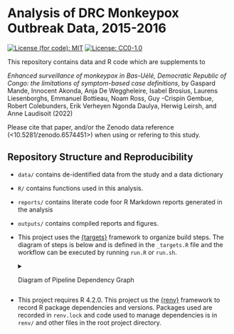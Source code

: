 
<!-- README.md is generated from README.Rmd. Please edit that file -->

# Analysis of DRC Monkeypox Outbreak Data, 2015-2016

[![License (for code):
MIT](https://img.shields.io/badge/License%20(for%20code)-MIT-blue.svg)](https://opensource.org/licenses/MIT)
[![License:
CC0-1.0](https://img.shields.io/badge/License%20(for%20data)-CC0_1.0-lightgrey.svg)](http://creativecommons.org/publicdomain/zero/1.0/)

This repository contains data and R code which are supplements to

*Enhanced surveillance of monkeypox in Bas-Uélé, Democratic Republic of
Congo: the limitations of symptom-based case definitions*, by Gaspard
Mande, Innocent Akonda, Anja De Weggheleire, Isabel Brosius, Laurens
Liesenborghs, Emmanuel Bottieau, Noam Ross, Guy -Crispin Gembue, Robert
Colebunders, Erik Verheyen Ngonda Daulya, Herwig Leirsh, and Anne
Laudisoit (2022)

Please cite that paper, and/or the Zenodo data reference
(\<10.5281/zenodo.6574451\>) when using or refering to this study.

## Repository Structure and Reproducibility

-   `data/` contains de-identified data from the study and a data
    dictionary

-   `R/` contains functions used in this analysis.

-   `reports/` contains literate code foor R Markdown reports generated
    in the analysis

-   `outputs/` contains compiled reports and figures.

-   This project uses the
    [{targets}](https://wlandau.github.io/targets-manual/) framework to
    organize build steps. The diagram of steps is below and is defined
    in the `_targets.R` file and the workflow can be executed by running
    `run.R` or `run.sh`.

    <details>
    <summary>

    Diagram of Pipeline Dependency Graph

    </summary>

    The code below generates a figure using `mermaid.js` and is rendered
    when viewing on GitHub No .env file

    ``` mermaid
    graph LR
      subgraph Legend
        x0a52b03877696646([""Outdated""]):::outdated --- x7420bd9270f8d27d([""Up to date""]):::uptodate
        x7420bd9270f8d27d([""Up to date""]):::uptodate --- x5b3426b4c7fa7dbc([""Started""]):::started
        x5b3426b4c7fa7dbc([""Started""]):::started --- xbf4603d6c2c2ad6b([""Stem""]):::none
      end
      subgraph Graph
        x608f26fc87c17c04(["bas_corrplot"]):::outdated --> xea144c390a1e3213(["corrplot_file"]):::outdated
        xe22e80ea1c77ed8b(["bas_train_prepped"]):::outdated --> x12e75493b9005333(["bas_validate_prepped"]):::outdated
        xc9200d108e1b2a66(["bas_validate"]):::outdated --> x12e75493b9005333(["bas_validate_prepped"]):::outdated
        x2a8bb2bae1240fcd(["bas_excel"]):::uptodate --> x4b217d550d08ada0(["bas_data"]):::outdated
        x3e4c5a69e5aaafdc(["bas_split"]):::outdated --> xc9200d108e1b2a66(["bas_validate"]):::outdated
        x4b217d550d08ada0(["bas_data"]):::outdated --> x1bf6c3824c366cb1(["bas_cleaned"]):::outdated
        xdb35712610fbc604(["bas_linear_model"]):::outdated --> x79fe21176be90f97(["bas_lm_coefplot"]):::outdated
        xb8aa5e15e9f1f7b2(["bas_train"]):::outdated --> xe22e80ea1c77ed8b(["bas_train_prepped"]):::outdated
        x1bf6c3824c366cb1(["bas_cleaned"]):::outdated --> x3e4c5a69e5aaafdc(["bas_split"]):::outdated
        x3e4c5a69e5aaafdc(["bas_split"]):::outdated --> xb8aa5e15e9f1f7b2(["bas_train"]):::outdated
        xdb35712610fbc604(["bas_linear_model"]):::outdated --> x1e7dc8900c0252af(["model_diagnostics"]):::outdated
        xb8aa5e15e9f1f7b2(["bas_train"]):::outdated --> x1e7dc8900c0252af(["model_diagnostics"]):::outdated
        xe22e80ea1c77ed8b(["bas_train_prepped"]):::outdated --> x1e7dc8900c0252af(["model_diagnostics"]):::outdated
        xc9200d108e1b2a66(["bas_validate"]):::outdated --> x1e7dc8900c0252af(["model_diagnostics"]):::outdated
        x12e75493b9005333(["bas_validate_prepped"]):::outdated --> x1e7dc8900c0252af(["model_diagnostics"]):::outdated
        x79fe21176be90f97(["bas_lm_coefplot"]):::outdated --> xf8bd9369e68bca9a(["lm_coefplot_file"]):::outdated
        x1bf6c3824c366cb1(["bas_cleaned"]):::outdated --> x608f26fc87c17c04(["bas_corrplot"]):::outdated
        xe22e80ea1c77ed8b(["bas_train_prepped"]):::outdated --> xdb35712610fbc604(["bas_linear_model"]):::outdated
        x6e52cb0f1668cc22(["readme"]):::started --> x6e52cb0f1668cc22(["readme"]):::started
      end
      classDef outdated stroke:#000000,color:#000000,fill:#78B7C5;
      classDef uptodate stroke:#000000,color:#ffffff,fill:#354823;
      classDef started stroke:#000000,color:#000000,fill:#DC863B;
      classDef none stroke:#000000,color:#000000,fill:#94a4ac;
      linkStyle 0 stroke-width:0px;
      linkStyle 1 stroke-width:0px;
      linkStyle 2 stroke-width:0px;
      linkStyle 21 stroke-width:0px;
    ```

    </details>

-   This project requires R 4.2.0. This project us the
    [{renv}](https://rstudio.github.io/renv/) framework to record R
    package dependencies and versions. Packages used are recorded in
    `renv.lock` and code used to manage dependencies is in `renv/` and
    other files in the root project directory.
